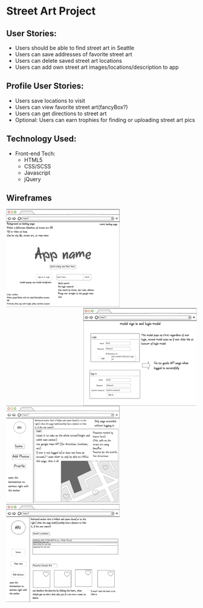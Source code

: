 # Street Art Project

## User Stories: 
+ Users should be able to find street art in Seattle
+ Users can save addresses of favorite street art 
+ Users can delete saved street art locations 
+ Users can add own street art images/locations/description to app

## Profile User Stories: 
+ Users save locations to visit 
+ Users can view favorite street art(fancyBox?)
+ Users can get directions to street art 
+ Optional: Users can earn trophies for finding or uploading street art pics

## Technology Used: 
* Front-end Tech:
	+ HTML5 
	+ CSS/SCSS
	+ Javascript 
	+ jQuery 

## Wireframes
<img src="images/landing-page-mockup.png" width="300">
<img style="float: right;" src="images/loginModal.png" width="300">
<img src="images/mapMockUp.png" width="300">
<img src="images/profileMockUp.png" width="300">